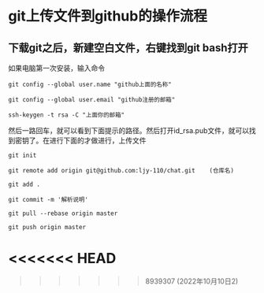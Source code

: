 # git上传文件到github的操作流程

## 下载git之后，新建空白文件，右键找到git bash打开

如果电脑第一次安装，输入命令

```
git config --global user.name "github上面的名称"
```

```
git config --global user.email "github注册的邮箱"
```

```
ssh-keygen -t rsa -C "上面你的邮箱"
```

然后一路回车，就可以看到下面提示的路径。然后打开id_rsa.pub文件，就可以找到密钥了。在进行下面的才做进行，上传文件

```
git init
```

```
git remote add origin git@github.com:ljy-110/chat.git    (仓库名)
```

```
git add .
```

```
git commit -m '解析说明'
```

```
git pull --rebase origin master  
```

```
git push origin master
```

<<<<<<< HEAD
=======


>>>>>>> 8939307 (2022年10月10日2)

